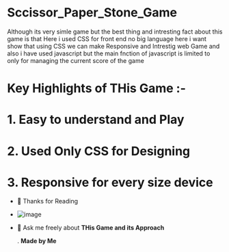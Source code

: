 # Sccissor_Paper_Stone_Game
Although its very simle game but the best thing and intresting fact about this game is that 
Here i used CSS for front end no big language here i want show that using CSS we can make 
Responsive and Intrestig web Game and also i have used javascript but the main fnction of javascript 
is limited to only for managing the current score of the  game 
# Key Highlights of THis Game :-
# 1. Easy to understand and Play 
# 2. Used Only CSS for Designing 
# 3. Responsive for every size device 

  - 🔭  Thanks for Reading 
  - ![image](https://user-images.githubusercontent.com/52369168/121150468-31ee0f00-c861-11eb-94bc-f2b1de725713.png)


- 💬 Ask me freely about **THis Game and its Approach**




 
  .                                               **Made by Me**
